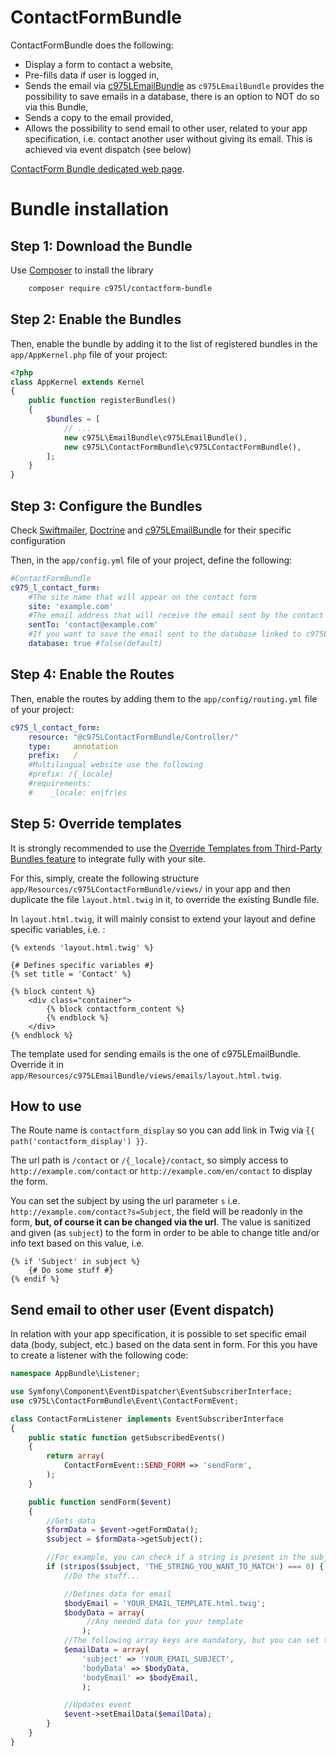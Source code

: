 ContactFormBundle
=================

ContactFormBundle does the following:

- Display a form to contact a website,
- Pre-fills data if user is logged in,
- Sends the email via [c975LEmailBundle](https://github.com/975L/EmailBundle) as `c975LEmailBundle` provides the possibility to save emails in a database, there is an option to NOT do so via this Bundle,
- Sends a copy to the email provided,
- Allows the possibility to send email to other user, related to your app specification, i.e. contact another user without giving its email. This is achieved via event dispatch (see below)

[ContactForm Bundle dedicated web page](https://975l.com/en/pages/contact-form-bundle).

Bundle installation
===================

Step 1: Download the Bundle
---------------------------
Use [Composer](https://getcomposer.org) to install the library
```bash
    composer require c975l/contactform-bundle
```

Step 2: Enable the Bundles
--------------------------
Then, enable the bundle by adding it to the list of registered bundles in the `app/AppKernel.php` file of your project:

```php
<?php
class AppKernel extends Kernel
{
    public function registerBundles()
    {
        $bundles = [
            // ...
            new c975L\EmailBundle\c975LEmailBundle(),
            new c975L\ContactFormBundle\c975LContactFormBundle(),
        ];
    }
}
```

Step 3: Configure the Bundles
-----------------------------
Check [Swiftmailer](https://github.com/symfony/swiftmailer-bundle), [Doctrine](https://github.com/doctrine/DoctrineBundle) and [c975LEmailBundle](https://github.com/975L/EmailBundle) for their specific configuration

Then, in the `app/config.yml` file of your project, define the following:

```yml
#ContactFormBundle
c975_l_contact_form:
    #The site name that will appear on the contact form
    site: 'example.com'
    #The email address that will receive the email sent by the contact form
    sentTo: 'contact@example.com'
    #If you want to save the email sent to the database linked to c975L/EmailBundle, see https://github.com/975L/EmailBundle
    database: true #false(default)
```

Step 4: Enable the Routes
-------------------------
Then, enable the routes by adding them to the `app/config/routing.yml` file of your project:

```yml
c975_l_contact_form:
    resource: "@c975LContactFormBundle/Controller/"
    type:     annotation
    prefix:   /
    #Multilingual website use the following
    #prefix: /{_locale}
    #requirements:
    #    _locale: en|fr|es
```

Step 5: Override templates
--------------------------
It is strongly recommended to use the [Override Templates from Third-Party Bundles feature](http://symfony.com/doc/current/templating/overriding.html) to integrate fully with your site.

For this, simply, create the following structure `app/Resources/c975LContactFormBundle/views/` in your app and then duplicate the file `layout.html.twig` in it, to override the existing Bundle file.

In `layout.html.twig`, it will mainly consist to extend your layout and define specific variables, i.e. :
```twig
{% extends 'layout.html.twig' %}

{# Defines specific variables #}
{% set title = 'Contact' %}

{% block content %}
    <div class="container">
        {% block contactform_content %}
        {% endblock %}
    </div>
{% endblock %}
```

The template used for sending emails is the one of c975LEmailBundle. Override it in `app/Resources/c975LEmailBundle/views/emails/layout.html.twig`.

How to use
----------
The Route name is `contactform_display` so you can add link in Twig via ̀`{{ path('contactform_display') }}`.

The url path is `/contact` or `/{_locale}/contact`, so simply access to `http://example.com/contact` or `http://example.com/en/contact` to display the form.

You can set the subject by using the url parameter `s` i.e. `http://example.com/contact?s=Subject`, the field will be readonly in the form, **but, of course it can be changed via the url**. The value is sanitized and given (as `subject`) to the form in order to be able to change title and/or info text based on this value, i.e.

```twig
{% if 'Subject' in subject %}
    {# Do some stuff #}
{% endif %}
```

Send email to other user (Event dispatch)
-----------------------------------------
In relation with your app specification, it is possible to set specific email data (body, subject, etc.) based on the data sent in form. For this you have to create a listener with the following code:
```php
namespace AppBundle\Listener;

use Symfony\Component\EventDispatcher\EventSubscriberInterface;
use c975L\ContactFormBundle\Event\ContactFormEvent;

class ContactFormListener implements EventSubscriberInterface
{
    public static function getSubscribedEvents()
    {
        return array(
            ContactFormEvent::SEND_FORM => 'sendForm',
        );
    }

    public function sendForm($event)
    {
        //Gets data
        $formData = $event->getFormData();
        $subject = $formData->getSubject();

        //For example, you can check if a string is present in the subject
        if (stripos($subject, 'THE_STRING_YOU_WANT_TO_MATCH') === 0) {
            //Do the stuff...

            //Defines data for email
            $bodyEmail = 'YOUR_EMAIL_TEMPLATE.html.twig';
            $bodyData = array(
                 //Any needed data for your template
                );
            //The following array keys are mandatory, but you can set the other keys defined in c975L\EmailBundle
            $emailData = array(
                'subject' => 'YOUR_EMAIL_SUBJECT',
                'bodyData' => $bodyData,
                'bodyEmail' => $bodyEmail,
                );

            //Updates event
            $event->setEmailData($emailData);
        }
    }
}
```
